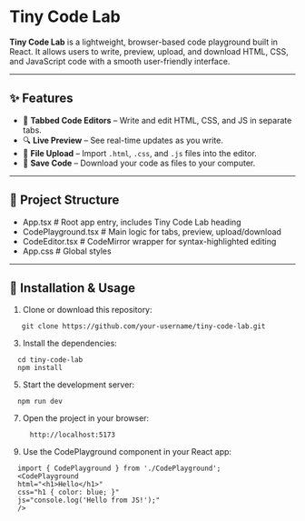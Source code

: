 # Tiny Code Lab

**Tiny Code Lab** is a lightweight, browser-based code playground built in React. It allows users to write, preview, upload, and download HTML, CSS, and JavaScript code with a smooth user-friendly interface.

---

## ✨ Features

- 🧠 **Tabbed Code Editors** – Write and edit HTML, CSS, and JS in separate tabs.
- 🔍 **Live Preview** – See real-time updates as you write.
- 📁 **File Upload** – Import `.html`, `.css`, and `.js` files into the editor.
- 💾 **Save Code** – Download your code as files to your computer.

---

## 📁 Project Structure

- App.tsx # Root app entry, includes Tiny Code Lab heading
- CodePlayground.tsx # Main logic for tabs, preview, upload/download
- CodeEditor.tsx # CodeMirror wrapper for syntax-highlighted editing
- App.css # Global styles

---

## 🚀 Installation & Usage

1. Clone or download this repository:
```
   git clone https://github.com/your-username/tiny-code-lab.git
```
3. Install the dependencies:
```
  cd tiny-code-lab
  npm install
```

5. Start the development server:
```
  npm run dev
```

7. Open the project in your browser:
```
     http://localhost:5173
```
   
9. Use the CodePlayground component in your React app:
```
  import { CodePlayground } from './CodePlayground';
  <CodePlayground
  html="<h1>Hello</h1>"
  css="h1 { color: blue; }"
  js="console.log('Hello from JS!');"
  />
```

